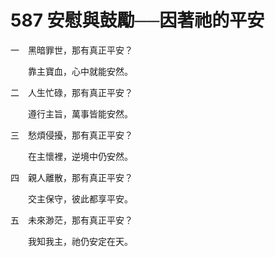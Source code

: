# 587 安慰與鼓勵──因著祂的平安

一　黑暗罪世，那有真正平安？

　　靠主寶血，心中就能安然。

二　人生忙碌，那有真正平安？

　　遵行主旨，萬事皆能安然。

三　愁煩侵擾，那有真正平安？

　　在主懷裡，逆境中仍安然。

四　親人離散，那有真正平安？

　　交主保守，彼此都享平安。

五　未來渺茫，那有真正平安？

　　我知我主，祂仍安定在天。

